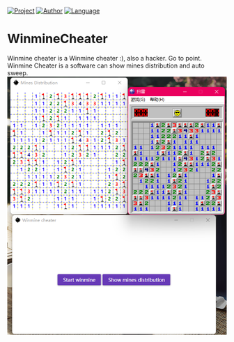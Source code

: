 [![Project](https://img.shields.io/badge/Project-WinmineCheater-ff69b4)](https://github.com/Gioone/WinmineCheater) [![Author](https://img.shields.io/badge/Author-Gioone-blueviolet)](https://github.com/Gioone/WinmineCheater) [![Language](https://img.shields.io/badge/Language-C%23-blue)](https://docs.microsoft.com/en-us/dotnet/csharp/)
# WinmineCheater
Winmine cheater is a Winmine cheater :), also a hacker.
Go to point. Winmine Cheater is a software can show mines distribution and auto sweep.
![image](https://github.com/Gioone/WinmineCheater/blob/master/WinmineCheater/Images/ProjectImage.png)

